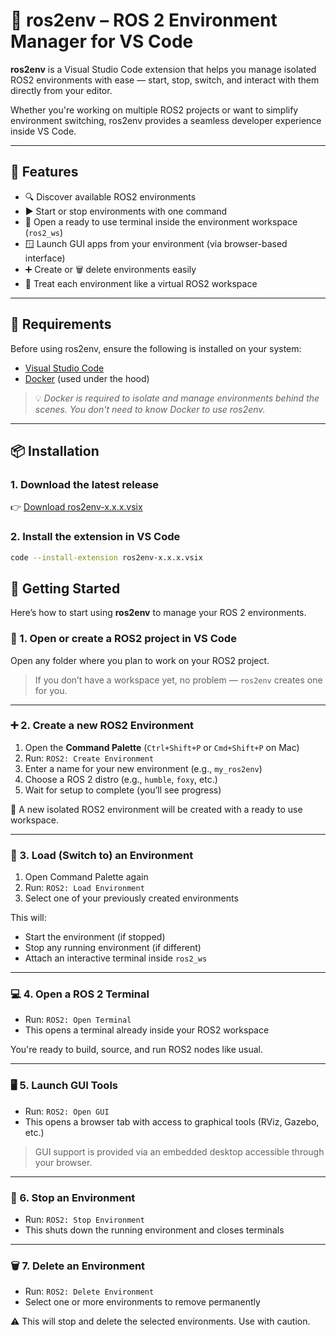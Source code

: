 # 🤖 ros2env – ROS 2 Environment Manager for VS Code

**ros2env** is a Visual Studio Code extension that helps you manage isolated ROS2 environments with ease — start, stop, switch, and interact with them directly from your editor.

Whether you're working on multiple ROS2 projects or want to simplify environment switching, ros2env provides a seamless developer experience inside VS Code.

---

## 🚀 Features

- 🔍 Discover available ROS2 environments
- ▶️ Start or stop environments with one command
- 🧠 Open a ready to use terminal inside the environment workspace (`ros2_ws`)
- 🪟 Launch GUI apps from your environment (via browser-based interface)
- ➕ Create or 🗑️ delete environments easily
- 🧭 Treat each environment like a virtual ROS2 workspace

---

## 🧰 Requirements

Before using ros2env, ensure the following is installed on your system:

- [Visual Studio Code](https://code.visualstudio.com/)
- [Docker](https://docs.docker.com/get-docker/) (used under the hood)

> 💡 *Docker is required to isolate and manage environments behind the scenes. You don't need to know Docker to use ros2env.*

---

## 📦 Installation

### 1. Download the latest release

👉 [Download ros2env-x.x.x.vsix](https://github.com/yourusername/ros2env/releases)

### 2. Install the extension in VS Code

```bash
code --install-extension ros2env-x.x.x.vsix
```

## 🧪 Getting Started

Here’s how to start using **ros2env** to manage your ROS 2 environments.

### 📁 1. Open or create a ROS2 project in VS Code

Open any folder where you plan to work on your ROS2 project.

> If you don’t have a workspace yet, no problem — `ros2env` creates one for you.

---

### ➕ 2. Create a new ROS2 Environment

1. Open the **Command Palette** (`Ctrl+Shift+P` or `Cmd+Shift+P` on Mac)
2. Run: `ROS2: Create Environment`
3. Enter a name for your new environment (e.g., `my_ros2env`)
4. Choose a ROS 2 distro (e.g., `humble`, `foxy`, etc.)
5. Wait for setup to complete (you’ll see progress)

🎉 A new isolated ROS2 environment will be created with a ready to use workspace.

---

### 🔁 3. Load (Switch to) an Environment

1. Open Command Palette again
2. Run: `ROS2: Load Environment`
3. Select one of your previously created environments

This will:
- Start the environment (if stopped)
- Stop any running environment (if different)
- Attach an interactive terminal inside `ros2_ws`

---

### 💻 4. Open a ROS 2 Terminal

- Run: `ROS2: Open Terminal`
- This opens a terminal already inside your ROS2 workspace

You're ready to build, source, and run ROS2 nodes like usual.

---

### 🖥️ 5. Launch GUI Tools

- Run: `ROS2: Open GUI`
- This opens a browser tab with access to graphical tools (RViz, Gazebo, etc.)

> GUI support is provided via an embedded desktop accessible through your browser.

---

### 🛑 6. Stop an Environment

- Run: `ROS2: Stop Environment`
- This shuts down the running environment and closes terminals

---

### 🗑️ 7. Delete an Environment

- Run: `ROS2: Delete Environment`
- Select one or more environments to remove permanently

⚠️ This will stop and delete the selected environments. Use with caution.